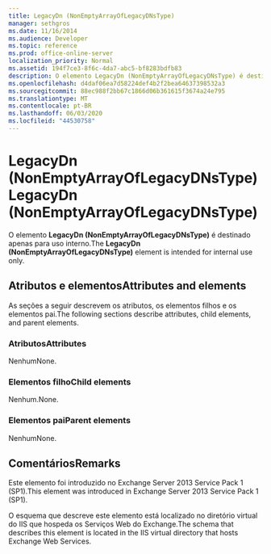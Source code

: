 ```yaml
---
title: LegacyDn (NonEmptyArrayOfLegacyDNsType)
manager: sethgros
ms.date: 11/16/2014
ms.audience: Developer
ms.topic: reference
ms.prod: office-online-server
localization_priority: Normal
ms.assetid: 194f7ce3-8f6c-4da7-abc5-bf8283bdfb83
description: O elemento LegacyDn (NonEmptyArrayOfLegacyDNsType) é destinado apenas para uso interno.
ms.openlocfilehash: d4daf06ea7d58224def4b2f2bea64637398532a3
ms.sourcegitcommit: 88ec988f2bb67c1866d06b361615f3674a24e795
ms.translationtype: MT
ms.contentlocale: pt-BR
ms.lasthandoff: 06/03/2020
ms.locfileid: "44530758"
---
```

# <a name="legacydn-nonemptyarrayoflegacydnstype"></a><span data-ttu-id="735a5-103">LegacyDn (NonEmptyArrayOfLegacyDNsType)</span><span class="sxs-lookup"><span data-stu-id="735a5-103">LegacyDn (NonEmptyArrayOfLegacyDNsType)</span></span>

<span data-ttu-id="735a5-104">O elemento **LegacyDn (NonEmptyArrayOfLegacyDNsType)** é destinado apenas para uso interno.</span><span class="sxs-lookup"><span data-stu-id="735a5-104">The **LegacyDn (NonEmptyArrayOfLegacyDNsType)** element is intended for internal use only.</span></span> 

## <a name="attributes-and-elements"></a><span data-ttu-id="735a5-105">Atributos e elementos</span><span class="sxs-lookup"><span data-stu-id="735a5-105">Attributes and elements</span></span>

<span data-ttu-id="735a5-106">As seções a seguir descrevem os atributos, os elementos filhos e os elementos pai.</span><span class="sxs-lookup"><span data-stu-id="735a5-106">The following sections describe attributes, child elements, and parent elements.</span></span>
  
### <a name="attributes"></a><span data-ttu-id="735a5-107">Atributos</span><span class="sxs-lookup"><span data-stu-id="735a5-107">Attributes</span></span>

<span data-ttu-id="735a5-108">Nenhum</span><span class="sxs-lookup"><span data-stu-id="735a5-108">None.</span></span>
  
### <a name="child-elements"></a><span data-ttu-id="735a5-109">Elementos filho</span><span class="sxs-lookup"><span data-stu-id="735a5-109">Child elements</span></span>

<span data-ttu-id="735a5-110">Nenhum.</span><span class="sxs-lookup"><span data-stu-id="735a5-110">None.</span></span>
  
### <a name="parent-elements"></a><span data-ttu-id="735a5-111">Elementos pai</span><span class="sxs-lookup"><span data-stu-id="735a5-111">Parent elements</span></span>

<span data-ttu-id="735a5-112">Nenhum</span><span class="sxs-lookup"><span data-stu-id="735a5-112">None.</span></span>
  
## <a name="remarks"></a><span data-ttu-id="735a5-113">Comentários</span><span class="sxs-lookup"><span data-stu-id="735a5-113">Remarks</span></span>

<span data-ttu-id="735a5-114">Este elemento foi introduzido no Exchange Server 2013 Service Pack 1 (SP1).</span><span class="sxs-lookup"><span data-stu-id="735a5-114">This element was introduced in Exchange Server 2013 Service Pack 1 (SP1).</span></span>
  
<span data-ttu-id="735a5-115">O esquema que descreve este elemento está localizado no diretório virtual do IIS que hospeda os Serviços Web do Exchange.</span><span class="sxs-lookup"><span data-stu-id="735a5-115">The schema that describes this element is located in the IIS virtual directory that hosts Exchange Web Services.</span></span>
  


